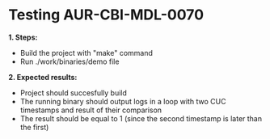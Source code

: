 # Testing AUR-CBI-MDL-0070

**1. Steps:**

* Build the project with "make" command
* Run ./work/binaries/demo file

**2. Expected results:**

* Project should succesfully build
* The running binary should output logs in a loop with two CUC timestamps and result of their comparison
* The result should be equal to 1 (since the second timestamp is later than the first)
